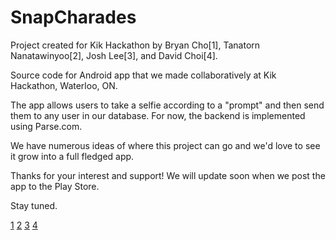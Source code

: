 # SnapCharades
Project created for Kik Hackathon by Bryan Cho[1], Tanatorn Nanatawinyoo[2], Josh Lee[3], and David Choi[4].

Source code for Android app that we made collaboratively at Kik Hackathon, Waterloo, ON. 

The app allows users to take a selfie according to a "prompt" and then send them to any user in our database. For now, the backend is implemented using Parse.com. 

We have numerous ideas of where this project can go and we'd love to see it grow into a full fledged app. 

Thanks for your interest and support! We will update soon when we post the app to the Play Store.

Stay tuned.

[1](linkedin.com/in/bryancho)
[2](https://www.linkedin.com/profile/view?trk=contacts-contacts-list-contact_name-0&id=371446314)
[3](https://www.linkedin.com/profile/view?trk=contacts-contacts-list-contact_name-0&id=398694306)
[4](https://www.linkedin.com/profile/view?trk=contacts-contacts-list-contact_name-0&id=395099926)
